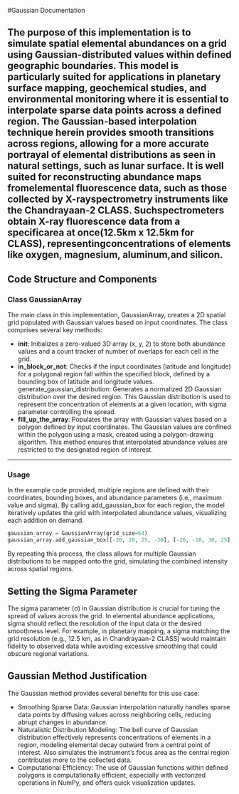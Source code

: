 #Gaussian Documentation

The purpose of this implementation is to simulate spatial elemental abundances on a grid using Gaussian-distributed values within defined geographic boundaries. This model is particularly suited for applications in planetary surface mapping, geochemical studies, and environmental monitoring where it is essential to interpolate sparse data points across a defined region. The Gaussian-based interpolation technique herein provides smooth transitions across regions, allowing for a more accurate portrayal of elemental distributions as seen in natural settings, such as lunar surface.
It is well suited for reconstructing abundance maps fromelemental fluorescence data, such as those collected by X-rayspectrometry instruments like the Chandrayaan-2 CLASS. Suchspectrometers obtain X-ray fluorescence data from a specificarea at once(12.5km x 12.5km for CLASS),  representingconcentrations of elements like oxygen, magnesium, aluminum,and silicon.
---
## Code Structure and Components
### Class GaussianArray
The main class in this implementation, GaussianArray, creates a 2D spatial grid populated with Gaussian values based on input coordinates. The class comprises several key methods:
- **__init__**: Initializes a zero-valued 3D array (x, y, 2) to store both abundance values and a count tracker of number of overlaps for each cell in the grid.
- **in_block_or_not**: Checks if the input coordinates (latitude and longitude) for a polygonal region fall within the specified block, defined by a bounding box of latitude and longitude values.
generate_gaussian_distribution: Generates a normalized 2D Gaussian distribution over the desired region. This Gaussian distribution is used to represent the concentration of elements at a given location, with sigma parameter controlling the spread. 
- **fill_up_the_array**: Populates the array with Gaussian values based on a polygon defined by input coordinates. The Gaussian values are confined within the polygon using a mask, created using a polygon-drawing algorithm. This method ensures that interpolated abundance values are restricted to the designated region of interest.
---
### Usage 
In the example code provided, multiple regions are defined with their coordinates, bounding boxes, and abundance parameters (i.e., maximum value and sigma). By calling add_gaussian_box for each region, the model iteratively updates the grid with interpolated abundance values, visualizing each addition on demand.
```Python
gaussian_array = GaussianArray(grid_size=64)
gaussian_array.add_gaussian_box([-20, 20, 25, -30], [-20, -10, 30, 25], [-100, 100, 100, -100], [-100, -100, 100, 100], 1, sigma=5, plot=True)
```
By repeating this process, the class allows for multiple Gaussian distributions to be mapped onto the grid, simulating the combined intensity across spatial regions.
## Setting the Sigma Parameter
The sigma parameter (σ) in Gaussian distribution is crucial for tuning the spread of values across the grid. In elemental abundance applications, sigma should reflect the resolution of the input data or the desired smoothness level. For example, in planetary mapping, a sigma matching the grid resolution (e.g., 12.5 km, as in Chandrayaan-2 CLASS) would maintain fidelity to observed data while avoiding excessive smoothing that could obscure regional variations.
## Gaussian Method Justification
The Gaussian method provides several benefits for this use case:
- Smoothing Sparse Data: Gaussian interpolation naturally handles sparse data points by diffusing values across neighboring cells, reducing abrupt changes in abundance.
- Naturalistic Distribution Modeling: The bell curve of Gaussian distribution effectively represents concentrations of elements in a region, modeling elemental decay outward from a central point of interest. Also simulates the instrument’s focus area as the central region contributes more to the collected data.
- Computational Efficiency: The use of Gaussian functions within defined polygons is computationally efficient, especially with vectorized operations in NumPy, and offers quick visualization updates.
